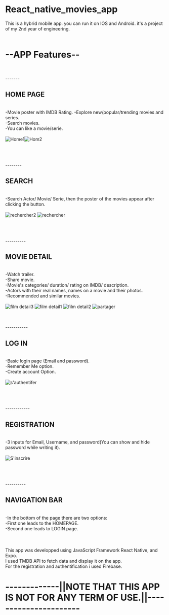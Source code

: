 # React_native_movies_app 
This is a hybrid mobile app. you can run it on IOS and Android. it's a project of my 2nd year of engineering.<br><br>  
<h1>--APP Features--</h1><br> 

-------<h2>HOME PAGE</h2><br> 
-Movie poster with IMDB Rating. 
-Explore new/popular/trending movies and series.<br>
-Search movies.<br>
-You can like a movie/serie. 
<br> <br> ![Home1](https://user-images.githubusercontent.com/47062719/176122303-931cab33-41f5-46c3-a2f5-db1675d815d9.jpeg)![Hom2](https://user-images.githubusercontent.com/47062719/176123001-33facd80-8ac4-44d5-876d-67da097be96b.jpeg)

<br> <br> <br>
--------<h2>SEARCH </h2><br>
-Search Actor/ Movie/ Serie, then the poster of the movies appear after clicking the button.<br><br>
![rechercher2](https://user-images.githubusercontent.com/47062719/176123084-e946fead-e469-4325-9300-ad2fe92dc7ff.jpeg)
![rechercher](https://user-images.githubusercontent.com/47062719/176123096-dc28056c-223d-4287-af38-cddb394885b4.jpeg)

<br> <br> <br>
----------<h2>MOVIE DETAIL </h2><br>
-Watch trailer.<br>
-Share movie.<br>
-Movie's categories/ duration/ rating on IMDB/ description.<br> 
-Actors with their real names, names on a movie and their photos.<br> 
-Recommended and similar movies. <br> <br>
![film detail3](https://user-images.githubusercontent.com/47062719/176123258-e6bcc38a-84ea-4453-aaad-3e74dbca421d.jpeg)
![film detail1](https://user-images.githubusercontent.com/47062719/176123266-592d7d06-545e-40e6-9883-4aeaa94f69bc.jpeg)
![film detail2](https://user-images.githubusercontent.com/47062719/176123273-9780f0b0-9f12-44ae-a02e-6fa47bb67bc1.jpeg)
![partager](https://user-images.githubusercontent.com/47062719/176123304-24f372cf-fa6b-4428-9993-622be34f302e.jpeg)
<br> <br> <br>

-----------<h2>LOG IN </h2><br> 
-Basic login page (Email and password). <br> 
-Remember Me option.<br> 
-Create account Option.<br> <br>
![s'authentifer](https://user-images.githubusercontent.com/47062719/176123364-e6365249-4c8c-40fc-86ae-1fe14a632526.jpeg)

<br> <br> <br>
------------<h2>REGISTRATION</h2><br> 
-3 inputs for Email, Username, and password(You can show and hide password while writing it).
<br> <br> ![S'inscrire](https://user-images.githubusercontent.com/47062719/176123417-0b692deb-703a-43c8-aa9f-4fdee0e0ef33.jpeg)

<br><br> <br>
----------<h2>NAVIGATION BAR</h2><br> 
-In the bottom of the page there are two options: <br> 
-First one leads to the HOMEPAGE.<br>
-Second one leads to LOGIN page.<br> 
<br><br><br> 
This app was developped using JavaScript Framework React Native, and Expo.<br> 
I used TMDB API to fetch data and display it on the app. <br> 
For the registration and authentification i used Firebase.
<br>
<h1>-------------||NOTE THAT THIS APP IS NOT FOR ANY TERM OF USE.||---------------------- </h1>

